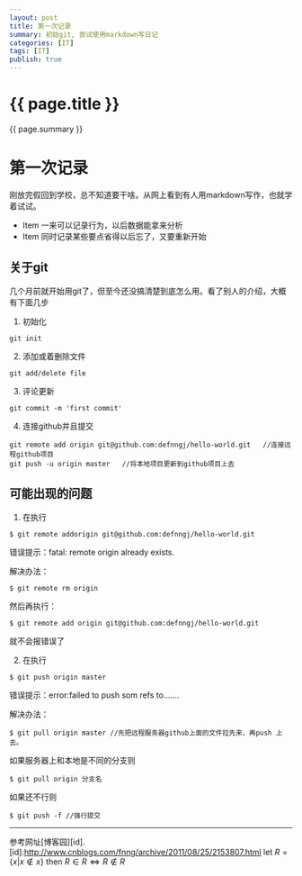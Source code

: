 ```yaml
---
layout: post
title: 第一次记录
summary: 初始git, 尝试使用markdown写日记
categories: [IT]
tags: [IT]
publish: true
---
```


# {{ page.title }} #
{{ page.summary }}

第一次记录
=============
刚放完假回到学校，总不知道要干啥。从网上看到有人用markdown写作，也就学着试试。

- Item  一来可以记录行为，以后数据能拿来分析
- Item  同时记录某些要点省得以后忘了，又要重新开始

关于git
------------
几个月前就开始用git了，但至今还没搞清楚到底怎么用。看了别人的介绍，大概有下面几步

1. 初始化
```
git init
```
2. 添加或着删除文件
```
git add/delete file
```
3. 评论更新
```
git commit -m 'first commit'
```
4. 连接github并且提交
```
git remote add origin git@github.com:defnngj/hello-world.git   //连接远程github项目  
git push -u origin master   //将本地项目更新到github项目上去
```

可能出现的问题
-------------
1. 在执行
```
$ git remote addorigin git@github.com:defnngj/hello-world.git
```
错误提示：fatal: remote origin already exists.

解决办法：
```
$ git remote rm origin
```
然后再执行：
```
$ git remote add origin git@github.com:defnngj/hello-world.git 
```
就不会报错误了

 

2. 在执行
```
$ git push origin master
```
错误提示：error:failed to push som refs to.......

解决办法：
```
$ git pull origin master //先把远程服务器github上面的文件拉先来，再push 上去。
```
如果服务器上和本地是不同的分支则
```
$ git pull origin 分支名
```
如果还不行则
```
$ git push -f //强行提交
```
********
参考网址[博客园][id].
[id]:http://www.cnblogs.com/fnng/archive/2011/08/25/2153807.html
let $R=\{x|x\notin x\}$ then $R\in R\Longleftrightarrow R\notin R$ 
